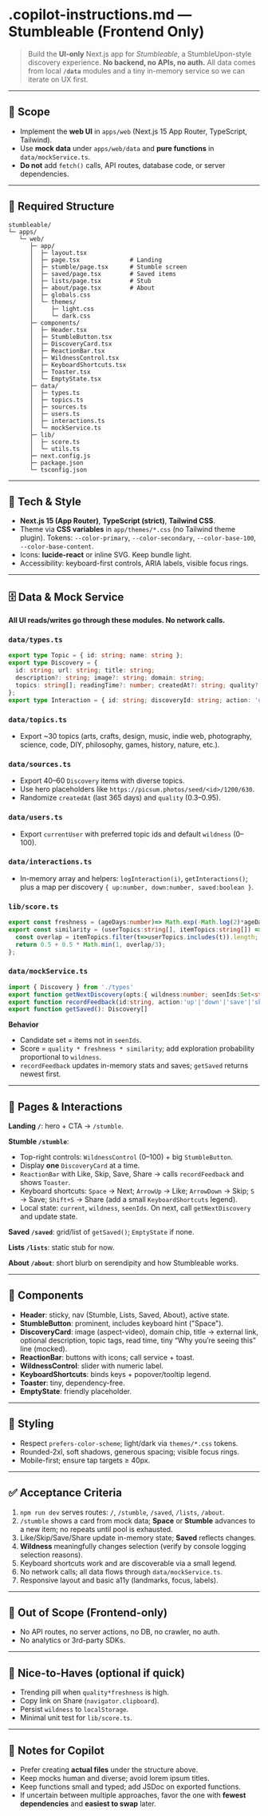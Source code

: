 # .copilot-instructions.md — **Stumbleable (Frontend Only)**

> Build the **UI-only** Next.js app for *Stumbleable*, a StumbleUpon-style discovery experience. **No backend, no APIs, no auth.** All data comes from local **`/data`** modules and a tiny in-memory service so we can iterate on UX first.

---

## 🎯 Scope
- Implement the **web UI** in `apps/web` (Next.js 15 App Router, TypeScript, Tailwind).
- Use **mock data** under `apps/web/data` and **pure functions** in `data/mockService.ts`.
- **Do not** add `fetch()` calls, API routes, database code, or server dependencies.

---

## 📁 Required Structure
```
stumbleable/
└─ apps/
   └─ web/
      ├─ app/
      │  ├─ layout.tsx
      │  ├─ page.tsx              # Landing
      │  ├─ stumble/page.tsx      # Stumble screen
      │  ├─ saved/page.tsx        # Saved items
      │  ├─ lists/page.tsx        # Stub
      │  ├─ about/page.tsx        # About
      │  ├─ globals.css
      │  └─ themes/
      │     ├─ light.css
      │     └─ dark.css
      ├─ components/
      │  ├─ Header.tsx
      │  ├─ StumbleButton.tsx
      │  ├─ DiscoveryCard.tsx
      │  ├─ ReactionBar.tsx
      │  ├─ WildnessControl.tsx
      │  ├─ KeyboardShortcuts.tsx
      │  ├─ Toaster.tsx
      │  └─ EmptyState.tsx
      ├─ data/
      │  ├─ types.ts
      │  ├─ topics.ts
      │  ├─ sources.ts
      │  ├─ users.ts
      │  ├─ interactions.ts
      │  └─ mockService.ts
      ├─ lib/
      │  ├─ score.ts
      │  └─ utils.ts
      ├─ next.config.js
      ├─ package.json
      └─ tsconfig.json
```

---

## 🧰 Tech & Style
- **Next.js 15 (App Router)**, **TypeScript (strict)**, **Tailwind CSS**.
- Theme via **CSS variables** in `app/themes/*.css` (no Tailwind theme plugin). Tokens: `--color-primary`, `--color-secondary`, `--color-base-100`, `--color-base-content`.
- Icons: **lucide-react** or inline SVG. Keep bundle light.
- Accessibility: keyboard-first controls, ARIA labels, visible focus rings.

---

## 🗄️ Data & Mock Service
**All UI reads/writes go through these modules. No network calls.**

### `data/types.ts`
```ts
export type Topic = { id: string; name: string };
export type Discovery = {
  id: string; url: string; title: string;
  description?: string; image?: string; domain: string;
  topics: string[]; readingTime?: number; createdAt?: string; quality?: number;
};
export type Interaction = { id: string; discoveryId: string; action: 'up'|'down'|'save'|'skip'|'share'; at: number };
```

### `data/topics.ts`
- Export ~30 topics (arts, crafts, design, music, indie web, photography, science, code, DIY, philosophy, games, history, nature, etc.).

### `data/sources.ts`
- Export 40–60 `Discovery` items with diverse topics.
- Use hero placeholders like `https://picsum.photos/seed/<id>/1200/630`.
- Randomize `createdAt` (last 365 days) and `quality` (0.3–0.95).

### `data/users.ts`
- Export `currentUser` with preferred topic ids and default `wildness` (0–100).

### `data/interactions.ts`
- In-memory array and helpers: `logInteraction(i)`, `getInteractions()`; plus a map per discovery `{ up:number, down:number, saved:boolean }`.

### `lib/score.ts`
```ts
export const freshness = (ageDays:number)=> Math.exp(-Math.log(2)*ageDays/14);
export const similarity = (userTopics:string[], itemTopics:string[]) => {
  const overlap = itemTopics.filter(t=>userTopics.includes(t)).length;
  return 0.5 + 0.5 * Math.min(1, overlap/3);
};
```

### `data/mockService.ts`
```ts
import { Discovery } from './types'
export function getNextDiscovery(opts:{ wildness:number; seenIds:Set<string> }): Discovery
export function recordFeedback(id:string, action:'up'|'down'|'save'|'skip'|'share'): void
export function getSaved(): Discovery[]
```
**Behavior**
- Candidate set = items not in `seenIds`.
- Score = `quality * freshness * similarity`; add exploration probability proportional to `wildness`.
- `recordFeedback` updates in-memory stats and saves; `getSaved` returns newest first.

---

## 🧭 Pages & Interactions
**Landing `/`**: hero + CTA → `/stumble`.

**Stumble `/stumble`**:
- Top-right controls: `WildnessControl` (0–100) + big `StumbleButton`.
- Display **one** `DiscoveryCard` at a time.
- `ReactionBar` with Like, Skip, Save, Share → calls `recordFeedback` and shows `Toaster`.
- Keyboard shortcuts: `Space` → Next; `ArrowUp` → Like; `ArrowDown` → Skip; `S` → Save; `Shift+S` → Share (add a small `KeyboardShortcuts` legend).
- Local state: `current`, `wildness`, `seenIds`. On next, call `getNextDiscovery` and update state.

**Saved `/saved`**: grid/list of `getSaved()`; `EmptyState` if none.

**Lists `/lists`**: static stub for now.

**About `/about`**: short blurb on serendipity and how Stumbleable works.

---

## 🧱 Components
- **Header**: sticky, nav (Stumble, Lists, Saved, About), active state.
- **StumbleButton**: prominent, includes keyboard hint ("Space").
- **DiscoveryCard**: image (aspect-video), domain chip, title → external link, optional description, topic tags, read time, tiny “Why you’re seeing this” line (mocked).
- **ReactionBar**: buttons with icons; call service + toast.
- **WildnessControl**: slider with numeric label.
- **KeyboardShortcuts**: binds keys + popover/tooltip legend.
- **Toaster**: tiny, dependency-free.
- **EmptyState**: friendly placeholder.

---

## 🎨 Styling
- Respect `prefers-color-scheme`; light/dark via `themes/*.css` tokens.
- Rounded-2xl, soft shadows, generous spacing; visible focus rings.
- Mobile-first; ensure tap targets ≥ 40px.

---

## ✅ Acceptance Criteria
1. `npm run dev` serves routes: `/`, `/stumble`, `/saved`, `/lists`, `/about`.
2. `/stumble` shows a card from mock data; **Space** or **Stumble** advances to a new item; no repeats until pool is exhausted.
3. Like/Skip/Save/Share update in-memory state; **Saved** reflects changes.
4. **Wildness** meaningfully changes selection (verify by console logging selection reasons).
5. Keyboard shortcuts work and are discoverable via a small legend.
6. No network calls; all data flows through `data/mockService.ts`.
7. Responsive layout and basic a11y (landmarks, focus, labels).

---

## 🚫 Out of Scope (Frontend-only)
- No API routes, no server actions, no DB, no crawler, no auth.
- No analytics or 3rd-party SDKs.

---

## 🧪 Nice-to-Haves (optional if quick)
- Trending pill when `quality*freshness` is high.
- Copy link on Share (`navigator.clipboard`).
- Persist `wildness` to `localStorage`.
- Minimal unit test for `lib/score.ts`.

---

## 📝 Notes for Copilot
- Prefer creating **actual files** under the structure above.
- Keep mocks human and diverse; avoid lorem ipsum titles.
- Keep functions small and typed; add JSDoc on exported functions.
- If uncertain between multiple approaches, favor the one with **fewest dependencies** and **easiest to swap** later.

